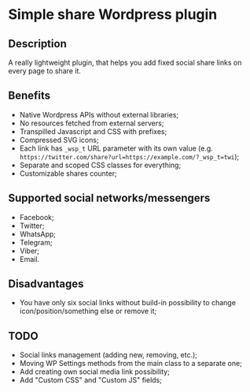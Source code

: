# Simple share Wordpress plugin

## Description

A really lightweight plugin, that helps you add fixed social share links on every page to share it. 

## Benefits

- Native Wordpress APIs without external libraries;
- No resources fetched from external servers;
- Transpilled Javascript and CSS with prefixes;
- Compressed SVG icons;
- Each link has `_wsp_t` URL parameter with its own value (e.g. `https://twitter.com/share?url=https://example.com/?_wsp_t=twi`);
- Separate and scoped CSS classes for everything;
- Customizable shares counter;

## Supported social networks/messengers

- Facebook;
- Twitter;
- WhatsApp;
- Telegram;
- Viber;
- Email.

## Disadvantages

- You have only six social links without build-in possibility to change icon/position/something else or remove it;

## TODO

- Social links management (adding new, removing, etc.);
- Moving WP Settings methods from the main class to a separate one;
- Add creating own social media link possibility;
- Add "Custom CSS" and "Custom JS" fields;